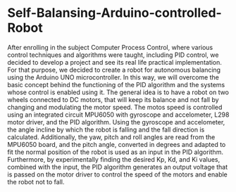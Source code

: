 # Self-Balansing-Arduino-controlled-Robot

After enrolling in the subject  Computer Process Control, where various control techniques and algorithms were taught, including PID control, we decided to develop a project and see its real life practical implementation.
For that purpose, we decided to create a robot for autonomous balancing using the Arduino UNO microcontroller. In this way, we will overcome the basic concept behind the functioning of the PID algorithm and the systems whose control is enabled using it.
The general idea is to have a robot on two wheels connected to DC motors, that will keep its balance and not fall by changing and modulating the motor speed. The motos speed is controlled using an integrated circuit MPU6050 with gyroscope and accelometer, L298 motor driver, and the PID algorithm. Using the gyroscope and accelometer, the angle incline by which the robot is falling and the fall direction is calculated. Additionally, the yaw, pitch and roll angles are read from the MPU6050 board, and the pitch angle, converted in degrees and adapted to fit the normal position of the robot is used as an input in the PID algorithm. Furthermore, by experimentally finding the desired Kp, Kd, and Ki values, combined with the input, the PID algorithm generates an output voltage that is passed on the motor driver to control the speed of the motors and enable the robot not to fall. 
